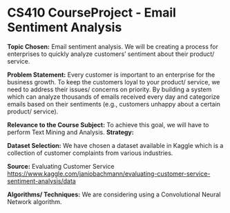 # CS410 CourseProject - Email Sentiment Analysis

**Topic Chosen:**
Email sentiment analysis. We will be creating a process for enterprises to quickly analyze customers’ sentiment about their product/ service.

**Problem Statement:**
Every customer is important to an enterprise for the business growth. To keep the customers loyal to your product/ service, we need to address their issues/ concerns on priority. By building a system which can analyze thousands of emails received every day and categorize emails based on their sentiments (e.g., customers unhappy about a certain product/ service).

**Relevance to the Course Subject:**
To achieve this goal, we will have to perform Text Mining and Analysis.
**Strategy:**

**Dataset Selection:** We have chosen a dataset available in Kaggle which is a collection of customer complaints from various industries.
 
**Source:** Evaluating Customer Service https://www.kaggle.com/janiobachmann/evaluating-customer-service-sentiment-analysis/data

**Algorithms/ Techniques:** We are considering using a Convolutional Neural Network algorithm. 

